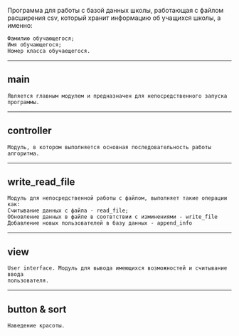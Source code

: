 Программа для работы с базой данных школы, работающая с файлом расширения
csv, который хранит информацию об учащихся школы, а именно:

    Фамилию обучающегося;
    Имя обучающегося;
    Номер класса обучаещегося.

---------------------------------------------------------------------------
main 
---------------------------------------------------------------------------
    Является главным модулем и предназначен для непосредственного запуска
    программы.
---------------------------------------------------------------------------
controller
---------------------------------------------------------------------------
    Модуль, в котором выполняется основная последовательность работы алгоритма. 
---------------------------------------------------------------------------
write_read_file
---------------------------------------------------------------------------
    Модуль для непосредственной работы с файлом, выполняет такие операции как:
    Считывание данных с файла - read_file;
    Обновление данных в файле в соотвтствии с изминениями - write_file
    Добавление новых пользователей в базу данных - append_info
---------------------------------------------------------------------------
view
---------------------------------------------------------------------------
    User interface. Модуль для вывода имеющихся возможностей и считывание ввода
    пользователя.
---------------------------------------------------------------------------
button & sort
---------------------------------------------------------------------------
    Наведение красоты.
